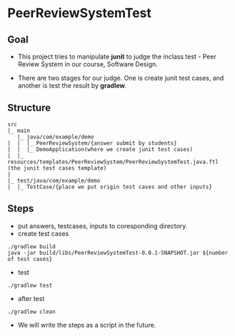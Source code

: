 # PeerReviewSystemTest

## Goal
- This project tries to manipulate **junit** to judge the inclass test - Peer Review System in our course, Software Design.

- There are two stages for our judge. One is create junit test cases, and another is test the result by **gradlew**. 

## Structure
```
src
|_ main
   |_ java/com/example/demo
|  |  |_ PeerReviewSystem/{answer submit by students}
|  |  |_ DemoApplication(where we create junit test cases)
|  |_ resources/templates/PeerReviewSystem/PeerReviewSystemTest.java.ftl (the junit test cases template)
|
|_ test/java/com/example/demo
|  |_ TestCase/{place we put origin test cases and other inputs}
```
## Steps
- put answers, testcases, inputs to coresponding directory.
- create test cases
```
./gradlew build
java -jar build/libs/PeerReviewSystemTest-0.0.1-SNAPSHOT.jar ${number of test cases}
```
- test
```
./gradlew test
```
- after test
```
./gradlew clean
```
- We will write the steps as a script in the future.